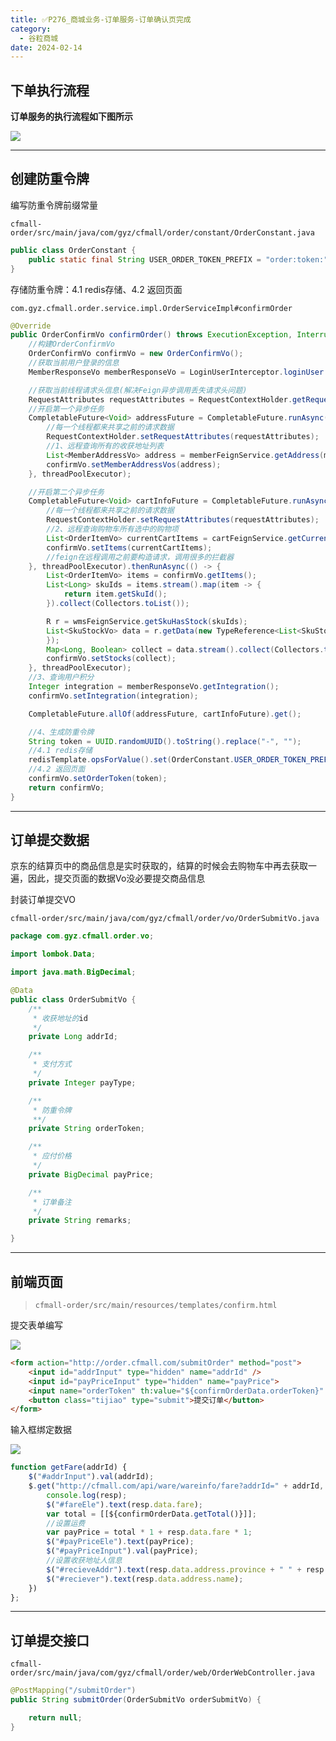 ```yaml
---
title: ✅P276_商城业务-订单服务-订单确认页完成
category:
  - 谷粒商城
date: 2024-02-14
---
```


<!-- more -->

## 下单执行流程

**订单服务的执行流程如下图所示**

![](https://cfmall-hello.oss-cn-beijing.aliyuncs.com/img/202401/1e3c7bdfb7a8bb632768614eb86ee354.png#id=Uqeu6&originHeight=710&originWidth=585&originalType=binary&ratio=1&rotation=0&showTitle=false&status=done&style=none&title=)

---

## 创建防重令牌

编写防重令牌前缀常量

`cfmall-order/src/main/java/com/gyz/cfmall/order/constant/OrderConstant.java`

```java
public class OrderConstant {
    public static final String USER_ORDER_TOKEN_PREFIX = "order:token:";
}
```

存储防重令牌：4.1 redis存储、4.2 返回页面

`com.gyz.cfmall.order.service.impl.OrderServiceImpl#confirmOrder`

```java
@Override
public OrderConfirmVo confirmOrder() throws ExecutionException, InterruptedException {
    //构建OrderConfirmVo
    OrderConfirmVo confirmVo = new OrderConfirmVo();
    //获取当前用户登录的信息
    MemberResponseVo memberResponseVo = LoginUserInterceptor.loginUser.get();

    //获取当前线程请求头信息(解决Feign异步调用丢失请求头问题)
    RequestAttributes requestAttributes = RequestContextHolder.getRequestAttributes();
    //开启第一个异步任务
    CompletableFuture<Void> addressFuture = CompletableFuture.runAsync(() -> {
        //每一个线程都来共享之前的请求数据
        RequestContextHolder.setRequestAttributes(requestAttributes);
        //1、远程查询所有的收获地址列表
        List<MemberAddressVo> address = memberFeignService.getAddress(memberResponseVo.getId());
        confirmVo.setMemberAddressVos(address);
    }, threadPoolExecutor);

    //开启第二个异步任务
    CompletableFuture<Void> cartInfoFuture = CompletableFuture.runAsync(() -> {
        //每一个线程都来共享之前的请求数据
        RequestContextHolder.setRequestAttributes(requestAttributes);
        //2、远程查询购物车所有选中的购物项
        List<OrderItemVo> currentCartItems = cartFeignService.getCurrentCartItems();
        confirmVo.setItems(currentCartItems);
        //feign在远程调用之前要构造请求，调用很多的拦截器
    }, threadPoolExecutor).thenRunAsync(() -> {
        List<OrderItemVo> items = confirmVo.getItems();
        List<Long> skuIds = items.stream().map(item -> {
            return item.getSkuId();
        }).collect(Collectors.toList());

        R r = wmsFeignService.getSkuHasStock(skuIds);
        List<SkuStockVo> data = r.getData(new TypeReference<List<SkuStockVo>>() {
        });
        Map<Long, Boolean> collect = data.stream().collect(Collectors.toMap(SkuStockVo::getSkuId, SkuStockVo::getHasStock));
        confirmVo.setStocks(collect);
    }, threadPoolExecutor);
    //3、查询用户积分
    Integer integration = memberResponseVo.getIntegration();
    confirmVo.setIntegration(integration);

    CompletableFuture.allOf(addressFuture, cartInfoFuture).get();

    //4、生成防重令牌
    String token = UUID.randomUUID().toString().replace("-", "");
    //4.1 redis存储
    redisTemplate.opsForValue().set(OrderConstant.USER_ORDER_TOKEN_PREFIX + memberResponseVo.getId().toString(), token, 30, TimeUnit.MINUTES);
    //4.2 返回页面
    confirmVo.setOrderToken(token);
    return confirmVo;
}
```

---

## 订单提交数据

京东的结算页中的商品信息是实时获取的，结算的时候会去购物车中再去获取一遍，因此，提交页面的数据Vo没必要提交商品信息

封装订单提交VO

`cfmall-order/src/main/java/com/gyz/cfmall/order/vo/OrderSubmitVo.java`

```java
package com.gyz.cfmall.order.vo;

import lombok.Data;

import java.math.BigDecimal;

@Data
public class OrderSubmitVo {
    /**
     * 收获地址的id
     */
    private Long addrId;

    /**
     * 支付方式
     */
    private Integer payType;

    /**
     * 防重令牌
     **/
    private String orderToken;

    /**
     * 应付价格
     */
    private BigDecimal payPrice;

    /**
     * 订单备注
     */
    private String remarks;

}
```

---

## 前端页面

> `cfmall-order/src/main/resources/templates/confirm.html`


提交表单编写

![](https://cfmall-hello.oss-cn-beijing.aliyuncs.com/img/202401/6400979e8369f5998065b7ee49d238c0.png#id=FVklA&originHeight=298&originWidth=1712&originalType=binary&ratio=1&rotation=0&showTitle=false&status=done&style=none&title=)

```html
<form action="http://order.cfmall.com/submitOrder" method="post">
	<input id="addrInput" type="hidden" name="addrId" />
	<input id="payPriceInput" type="hidden" name="payPrice">
	<input name="orderToken" th:value="${confirmOrderData.orderToken}" type="hidden"/>
	<button class="tijiao" type="submit">提交订单</button>
</form>
```

输入框绑定数据

![](https://cfmall-hello.oss-cn-beijing.aliyuncs.com/img/202401/f2327a01525046fa0fb3a9cbcb147a3a.png#id=yWSwK&originHeight=439&originWidth=1657&originalType=binary&ratio=1&rotation=0&showTitle=false&status=done&style=none&title=)

```javascript
function getFare(addrId) {
	$("#addrInput").val(addrId);
	$.get("http://cfmall.com/api/ware/wareinfo/fare?addrId=" + addrId, function (resp) {
		console.log(resp);
		$("#fareEle").text(resp.data.fare);
		var total = [[${confirmOrderData.getTotal()}]];
		//设置运费
		var payPrice = total * 1 + resp.data.fare * 1;
		$("#payPriceEle").text(payPrice);
		$("#payPriceInput").val(payPrice);
		//设置收获地址人信息
		$("#recieveAddr").text(resp.data.address.province + " " + resp.data.address.city + " " + " " + resp.data.address.region + resp.data.address.detailAddress);
		$("#reciever").text(resp.data.address.name);
	})
};
```

---

## 订单提交接口

`cfmall-order/src/main/java/com/gyz/cfmall/order/web/OrderWebController.java`

```java
@PostMapping("/submitOrder")
public String submitOrder(OrderSubmitVo orderSubmitVo) {

    return null;
}
```
